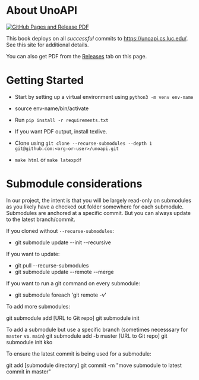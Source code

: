 # About UnoAPI

[![GitHub Pages and Release PDF](https://github.com/LoyolaChicagoBooks/unoapi/actions/workflows/main.yml/badge.svg)](https://github.com/LoyolaChicagoBooks/unoapi/actions/workflows/main.yml)

This book deploys on all *successful* commits to https://unoapi.cs.luc.edu/. See this site for additional details.

You can also get PDF from the [Releases](https://github.com/LoyolaChicagoBooks/unoapi/releases) tab on this page.

# Getting Started

- Start by setting up a virtual environment using `python3 -m venv env-name`

- source env-name/bin/activate

- Run `pip install -r requirements.txt`

- If you want PDF output, install texlive.

- Clone using `git clone --recurse-submodules --depth 1 git@github.com:<org-or-user>/unoapi.git`

- `make html` or `make latexpdf`

# Submodule considerations

In our project, the intent is that you will be largely read-only on submodules as you likely have a checked out folder somewhere for each submodule.
Submodules are anchored at a specific commit. But you can always update to the latest branch/commit.

If you cloned without `--recurse-submodules`:

- git submodule update --init --recursive

If you want to update:

- git pull --recurse-submodules
- git submodule update --remote --merge


If you want to run a git command on every submodule:

- git submodule foreach 'git remote -v'

To add more submodules:

git submodule add [URL to Git repo] 
git submodule init 

To add a submodule but use a specific branch (sometimes necesssary for `master` vs. `main`)
git submodule add -b master [URL to Git repo]
git submodule init kko


To ensure the latest commit is being used for a submodule:

git add [submodule directory]
git commit -m "move submodule to latest commit in master"


